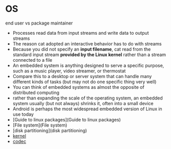 # OS

end user vs package maintainer

-   Processes read data from input streams and write data to output streams
-   The reason cat adopted an interactive behavior has to do with streams
-   Because you did not specify an **input filename**, cat read from the standard input stream **provided by the Linux kernel** rather than a stream connected to a file
-   An embedded system is anything designed to serve a specific purpose, such as a music player, video streamer, or thermostat
-   Compare this to a desktop or server system that can handle many different kinds of tasks (but may not do one specific thing very well)
-   You can think of embedded systems as almost the opposite of distributed computing
-   rather than expanding the scale of the operating system, an embedded system usually (but not always) shrinks it, often into a small device
-   Android is perhaps the most widespread embedded version of Linux in use today
-   [Guide to linux packages](Guide to linux packages)
-   [File system](File system)
-   [disk partitioning](disk partitioning)
-   [kernel](kernel)
-   [codec](codec)
